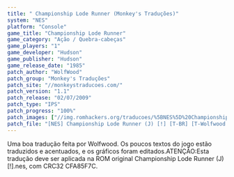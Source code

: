 ```yaml
---
title: " Championship Lode Runner (Monkey's Traduções)"
system: "NES"
platform: "Console"
game_title: "Championship Lode Runner"
game_category: "Ação / Quebra-cabeças"
game_players: "1"
game_developer: "Hudson"
game_publisher: "Hudson"
game_release_date: "1985"
patch_author: "WolfWood"
patch_group: "Monkey's Traduções"
patch_site: "//monkeystraducoes.com/"
patch_version: "1.1"
patch_release: "02/07/2009"
patch_type: "IPS"
patch_progress: "100%"
patch_images: ["//img.romhackers.org/traducoes/%5BNES%5D%20Championship%20Lode%20Runner%20-%20Monkey's%20Tradu%C3%A7%C3%B5es%20-%201.png","//img.romhackers.org/traducoes/%5BNES%5D%20Championship%20Lode%20Runner%20-%20Monkey's%20Tradu%C3%A7%C3%B5es%20-%202.png","//img.romhackers.org/traducoes/%5BNES%5D%20Championship%20Lode%20Runner%20-%20Monkey's%20Tradu%C3%A7%C3%B5es%20-%203.png"]
patch_file: "[NES] Championship Lode Runner (J) [!] [T-BR] [T-Wolfwood G-Monkey's Traduções] [V-1.1 P-100% A-2009].rar"
---
```

Uma boa tradução feita por Wolfwood. Os poucos textos do jogo estão traduzidos e acentuados, e os gráficos foram editados.ATENÇÃO:Esta tradução deve ser aplicada na ROM original Championship Lode Runner (J) [!].nes, com CRC32 CFA85F7C.